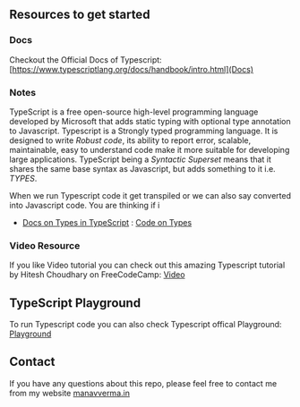 ## Resources to get started

### Docs

Checkout the Official Docs of Typescript: [https://www.typescriptlang.org/docs/handbook/intro.html](Docs)

### Notes

TypeScript is a free open-source high-level programming language developed by Microsoft that adds static typing with optional type annotation to Javascript. Typescript is a Strongly typed programming language. It is designed to write _Robust code_, its ability to report error, scalable, maintainable, easy to understand code make it more suitable for developing large applications.
TypeScript being a _Syntactic Superset_ means that it shares the same base syntax as Javascript, but adds something to it i.e. _TYPES_.

When we run Typescript code it get transpiled or we can also say converted into Javascript code.
You are thinking if i

- [Docs on Types in TypeScript](https://www.typescriptlang.org/docs/handbook/2/basic-types.html) : [Code on Types](/Basics/types.ts)

### Video Resource

If you like Video tutorial you can check out this amazing Typescript tutorial by Hitesh Choudhary on FreeCodeCamp: [Video](https://youtu.be/30LWjhZzg50)

## TypeScript Playground

To run Typescript code you can also check Typescript offical Playground: [Playground](https://www.typescriptlang.org/play?#code/PTAEAkFMCdNBDWoDOB7AtnARvZBLAY1AAdpUBzaedZUVAO1ABcBPYuPRpvTBWvUJHoFUAV3pMYodKiT1IAd2ZtI-UArwAbTQgAmu5gAtI6UMdgAoCyACSjACorkBaHmJN1cRHEwS8DTnIjOFZ2OgAzYNAAN0Q8eCxNOGNNYlpRWiZUdVdJaVk4MiwMjxFdSAskj0pISG56cmQALmQmVwbQAF5QAHIobWyAdVlNXQBCHoBuKxAAKXhY51d3UF1UVXoej0MFr3oWFHYCeJ1ocW5eWM1ROHDZUE5JchhkABoUbKZzSB7aemzIABHUR4K5CDxZB4SOjQUDhTSoeAeAC0gmiMBYX0CD1o+HQxE0B3oonQWCklTqoGJpJgTWpZNh3QAjAAGaYUjx4ZD2M6QJpYVCoJLwRjdNo3dlWET0NBJAB0CPIAAoanVArQANS9bVa+lSLU9HU4nk3ACUkyAA)

## Contact

If you have any questions about this repo, please feel free to contact me from my website [manavverma.in](http://manavverma.in/)
